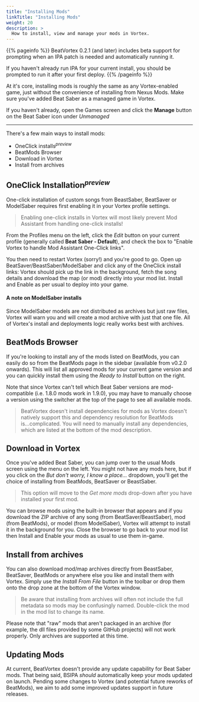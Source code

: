 ```yaml
---
title: "Installing Mods"
linkTitle: "Installing Mods"
weight: 20
description: >
  How to install, view and manage your mods in Vortex.
---
```


{{% pageinfo %}}
BeatVortex 0.2.1 (and later) includes beta support for prompting when an IPA patch is needed and automatically running it.

If you haven't already run IPA for your current install, you should be prompted to run it after your first deploy.
{{% /pageinfo %}}

At it's core, installing mods is roughly the same as any Vortex-enabled game, just without the convenience of installing from Nexus Mods. Make sure you've added Beat Saber as a managed game in Vortex.

If you haven't already, open the Games screen and click the **Manage** button on the Beat Saber icon under *Unmanaged*

---

There's a few main ways to install mods:

- OneClick installs<sup>*preview*</sup> 
- BeatMods Browser
- Download in Vortex
- Install from archives

## OneClick Installation<sup>*preview*</sup>

One-click installation of custom songs from BeastSaber, BeatSaver or ModelSaber requires first enabling it in your Vortex profile settings.

> Enabling one-click installs in Vortex will most likely prevent Mod Assistant from handling one-click installs!

From the Profiles menu on the left, click the *Edit* button on your current profile (generally called **Beat Saber - Default**), and check the box to "Enable Vortex to handle Mod Assistant One-Click links".

You then need to restart Vortex (sorry!) and you're good to go. Open up BeatSaver/BeastSaber/ModelSaber and click any of the OneClick install links: Vortex should pick up the link in the background, fetch the song details and download the map (or mod) directly into your mod list. Install and Enable as per usual to deploy into your game.

#### A note on ModelSaber installs

Since ModelSaber models are not distributed as archives but just raw files, Vortex will warn you and will create a mod archive with just that one file. All of Vortex's install and deployments logic really works best with archives.

## BeatMods Browser

If you're looking to install any of the mods listed on BeatMods, you can easily do so from the BeatMods page in the sidebar (available from v0.2.0 onwards). This will list all approved mods for your current game version and you can quickly install them using the *Ready to Install* button on the right.

Note that since Vortex can't tell which Beat Saber versions are mod-compatible (i.e. 1.8.0 mods work in 1.9.0), you may have to manually choose a version using the switcher at the top of the page to see all available mods.

> BeatVortex doesn't install dependencies for mods as Vortex doesn't natively support this and dependency resolution for BeatMods is...complicated.
> You will need to manually install any dependencies, which are listed at the bottom of the mod description.

## Download in Vortex

Once you've added Beat Saber, you can jump over to the usual Mods screen using the menu on the left. You might not have any mods here, but if you click on the *But don't worry, I know a place...* dropdown, you'll get the choice of installing from BeatMods, BeatSaver or BeastSaber.

> This option will move to the *Get more mods* drop-down after you have installed your first mod.

You can browse mods using the built-in browser that appears and if you download the ZIP archive of any song (from BeatSaver/BeastSaber), mod (from BeatMods), or model (from ModelSaber), Vortex will attempt to install it in the background for you. Close the browser to go back to your mod list then Install and Enable your mods as usual to use them in-game.

## Install from archives

You can also download mod/map archives directly from BeastSaber, BeatSaver, BeatMods or anywhere else you like and install them with Vortex. Simply use the *Install From File* button in the toolbar or drop them onto the drop zone at the bottom of the Vortex window.

> Be aware that installing from archives will often not include the full metadata so mods may be confusingly named. Double-click the mod in the mod list to change its name.

Please note that "raw" mods that aren't packaged in an archive (for example, the dll files provided by some GitHub projects) will not work properly. Only archives are supported at this time.

## Updating Mods

At current, BeatVortex doesn't provide any update capability for Beat Saber mods. That being said, BSIPA *should* automatically keep your mods updated on launch. Pending some changes to Vortex (and potential future reworks of BeatMods), we aim to add some improved updates support in future releases.